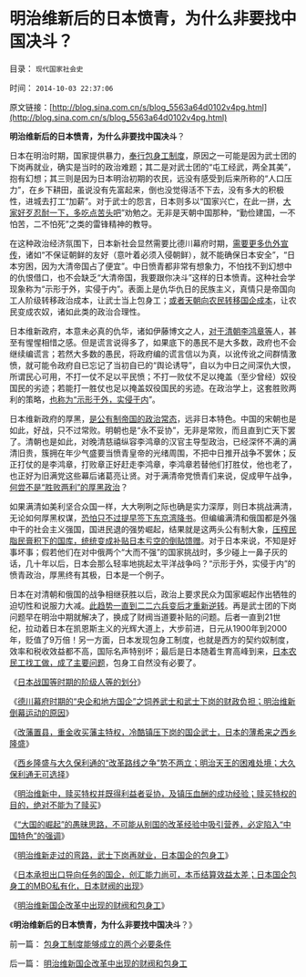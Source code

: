 # 明治维新后的日本愤青，为什么非要找中国决斗？

目录： `现代国家社会史` 

时间： `2014-10-03 22:37:06` 

原文链接：[http://blog.sina.com.cn/s/blog_5563a64d0102v4pg.html](http://blog.sina.com.cn/s/blog_5563a64d0102v4pg.html)

**明治维新后的日本愤青，为什么非要找中国决斗**？

日本在明治时期，国家提供暴力，[奉行包身工制度](../../../2014/10/2/明治维新国企改革中出现的财阀和包身工.md)，原因之一可能是因为武士团的下岗再就业，确实是当时的政治难题；其二是对武士团的“屯工经武，两全其美”，抱有幻想；其三则是因为日本明治初期的农民，远没有感受到后来所称的“人口压力”，在乡下耕田，虽说没有先富起来，倒也没觉得活不下去，没有多大的积极性，进城去打工“加薪”。对于武士的怨言，日本则多以“国家兴亡，在此一拼，[大家好歹忍耐一下，多吃点苦头吧](../../../2009/8/8/抵扣工人收入的“工人翻身做了企业的主人”.md)”劝勉之。无非是天朝中国那种，“勤俭建国，一不怕苦，二不怕死”之类的雷锋精神的教导。

在这种政治经济氛围下，日本新社会显然需要比德川幕府时期，[需要更多仇外宣传](../../../2009/6/15/制造中外文明冲突的国内利益链.md)，诸如“不保证朝鲜的友好（意叶着必须入侵朝鲜），就不能确保日本安全”，“日本穷困，因为大清帝国占了便宜”。中日愤青都非常有想象力，不怕找不到幻想中的仇恨借口，也不会缺乏“大清帝国，我要跟你决斗”这样的日本愤青。这种社会学现象称为“示形于外，实侵于内”。表面上是仇华仇日的民族主义，真情只是帝国向工人阶级转移政治成本，让武士当上包身工；[或者天朝向农民转移国企成本](../../../2008/9/5/亏损国企和国民福利.md)，让农民变成农奴，诸如此类的政治合理性。

日本维新政府，本意未必真的仇华，诸如伊藤博文之人，[对于清朝李鸿章等](../../../2011/1/13/俾斯麦的策略和李鸿章的错误.md)人，甚至有惺惺相惜之感。但是谎言说得多了，如果底下的愚民不是大多数，政府也不会继续编谎言；若然大多数的愚民，将政府编的谎言信以为真，以讹传讹之间群情激愤，就可能令政府自已忘记了当初自已的“舆论诱导”，自以为中日之间深仇大恨，所谓民心可用，不打一仗不足以平民愤；不打一败仗不足以掩盖（至少曾经）奴役国民的劣迹；若能打一胜仗也足以掩盖奴役国民的劣迹。在政治学上，这套胜败两利的策略，[也称为“示形于外，实侵于内](../../../2010/12/16/中央集权帝国被少数民族灭亡是历史规律.md)”。

日本维新政府的厚黑，[是公有制帝国的政治常态](../../../2009/1/30/愚蠢的战争可能也是聪明政治的工具.md)，远非日本特色。中国的宋朝也是如此，好战，只不过常败。明朝也是“永不妥协”，无非是常败，而且直到亡天下罢了。清朝也是如此，对晚清慈禧纵容李鸿章的汉官主导型政治，已经深怀不满的满清旧贵，簇拥在年少气盛要当愤青皇帝的光绪周围，不把中日推开战争不罢休；反正打仗的是李鸿章，打败章正好赶走李鸿章，李鸿章若替他们打胜仗，他也老了，也正好为旧满党这些幕后诸葛亮让贤。对于满清帝党愤青们来说，促成甲午战争，[何尝不是“胜败两利”的厚黑政治](../../../2009/7/16/自我标榜的最爱国成了左派特权通行证.md)？

如果满清如美利坚合众国一样，大大咧咧之际也确是实力深厚，则日本挑战满清，无论如何厚黑权谋，[恐怕只不过提早签下东京湾降书](../../../2011/1/14/日本的战争目的和汪精卫南京政权的性质.md)。但编编满清和俄国都是外强中干的社会主义强国，国进民退的强势崛起，结果就是这两头公有制大象，[压榨民脂民膏积下的国库，统统变成补贴日本亏空的倒贴馈赠](../../../2009/12/18/市场经济是强制性的；GDP只有三条出路.md)。对于日本来说，不知是好事坏事；假若他们在对中俄两个“大而不强”的国家挑战时，多少碰上一鼻子灰的话，几十年以后，日本会那么轻率地挑起太平洋战争吗？“示形于外，实侵于内”的愤青政治，厚黑终有其极，日本是一个例子。

日本在对清朝和俄国的战争相继获胜以后，政治上要求民众为国家崛起作出牺牲的迫切性和说服力大减。[此趋势一直到二二六兵变后才重新逆转](../../../2009/12/9/日本帝国是中国人最熟悉的社会.md)。再是武士团的下岗问题早在明治中期就解决了，换成了财阀当道要补贴的问题。后者一直到21世纪，拉动着日本在凯恩斯主义的光辉大道上，大步前进，日元从1900年到2000年，贬值了9万倍！另一方面，日本发现包身工制度，也就是西方的契约奴制度，效率和税收效益都不高，国际名声特别坏；最后是日本随着生育高峰到来，[日本农民工找工做，成了主要问题](../../../2011/11/28/商业资本加速市场优化，私有化改革会暴露中国劳动力不足.md)，包身工自然没有必要了。

《[日本战国等时期的阶级人等的划分](../../../2014/9/24/日本战国等时期的阶级，及其奴隶制的习俗.md)》

《[德川幕府时期的“央企和地方国企”之饲养武士和武士下岗的财政负担；明治维新倒幕运动的原因](../../../2014/9/25/德川家康的改革开放之“春天的故事”，西乡隆盛“历史遗留问题”.md)》

《[改藩置县，重金收买藩主特权，冷酷镇压下岗的国企武士，日本的薄希来之西乡隆盛](../../../2014/9/26/明治倒幕的武士阶层，转而坚持反对维新，《最后的武士》.md)》

《[西乡隆盛与大久保利通的“改革路线之争”势不两立；明治天王的困难处境；大久保利通无可选择](../../../2014/9/27/将薄熙来比作“最后的武士西乡隆盛”并不恰当.md)》

《[明治维新中，赎买特权并既得利益者妥协，及镇压血酬的成功经验；赎买特权的目的，绝对不能为了赎买](../../../2014/9/28/明治维新赎买特权为了不妥协，镇压血酬的成功的改革经验.md)》

《[“大国的崛起”的愚昧思路，不可能从别国的改革经验中吸引营养，必定陷入“中国特色”的强调](../../../2014/9/29/中国文人不理解明治维新，误解为“宏才大略”“大国的崛起”.md)》

《[明治维新走过的弯路，武士下岗再就业，日本国企的包身工](../../../2014/9/30/明治维新的弯路，武士下岗再就业，日本国企的包身工.md)》

《[日本承担出口导向任务的国企，创汇能力尚可，本币结算效益太差；日本国企包身工的MBO私有化，日本财阀的出现](../../../2014/10/1/日本国企包身工的MBO私有化，日本财阀的出现.md)》

《[明治维新国企改革中出现的财阀和包身工](../../../2014/10/2/明治维新国企改革中出现的财阀和包身工.md)》

《**明治维新后的日本愤青，为什么非要找中国决斗**？》

前一篇： [包身工制度能够成立的两个必要条件](../../../2014/10/4/包身工制度能够成立的两个必要条件.md)

后一篇： [明治维新国企改革中出现的财阀和包身工](../../../2014/10/2/明治维新国企改革中出现的财阀和包身工.md)

